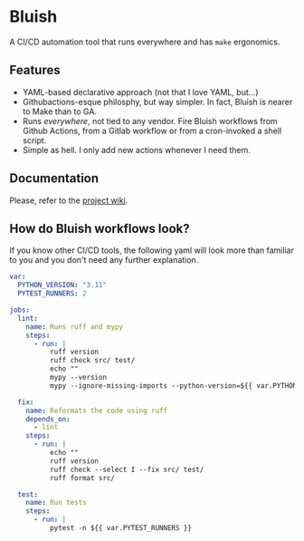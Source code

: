 # Bluish

A CI/CD automation tool that runs everywhere and has `make` ergonomics.

## Features

- YAML-based declarative approach (not that I love YAML, but...)
- Githubactions-esque philosphy, but way simpler. In fact, Bluish is nearer to Make than to GA.
- Runs _everywhere_, not tied to any vendor. Fire Bluish workflows from Github Actions, from a Gitlab workflow or from a cron-invoked a shell script.  
- Simple as hell. I only add new actions whenever I need them.

## Documentation

Please, refer to the [project wiki](https://github.com/luismedel/bluish/wiki).

## How do Bluish workflows look?

If you know other CI/CD tools, the following yaml will look more than familiar to you and you don't need any further explanation.

```yaml
var:
  PYTHON_VERSION: "3.11"
  PYTEST_RUNNERS: 2

jobs:
  lint:
    name: Runs ruff and mypy
    steps:
      - run: |
          ruff version
          ruff check src/ test/
          echo ""
          mypy --version
          mypy --ignore-missing-imports --python-version=${{ var.PYTHON_VERSION }} src/ test/

  fix:
    name: Reformats the code using ruff
    depends_on:
      - lint
    steps:
      - run: |
          echo ""
          ruff version
          ruff check --select I --fix src/ test/
          ruff format src/

  test:
    name: Run tests
    steps:
      - run: |
          pytest -n ${{ var.PYTEST_RUNNERS }}
```
